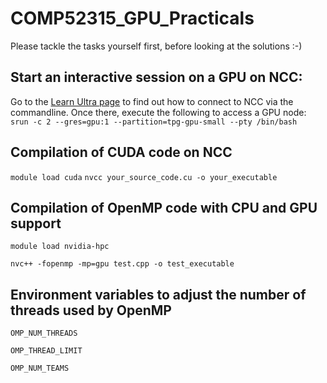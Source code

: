 # COMP52315_GPU_Practicals

Please tackle the tasks yourself first, before looking at the solutions :-)

## Start an interactive session on a GPU on NCC:
Go to the [Learn Ultra page](https://blackboard.durham.ac.uk/ultra/courses/_54359_1/outline) to find out how to connect to NCC via the commandline. Once there, execute the following to access a GPU node:
`srun -c 2 --gres=gpu:1 --partition=tpg-gpu-small --pty /bin/bash`

## Compilation of CUDA code on NCC
`module load cuda`
`nvcc your_source_code.cu -o your_executable`

## Compilation of OpenMP code with CPU and GPU support
`module load nvidia-hpc`

`nvc++ -fopenmp -mp=gpu test.cpp -o test_executable`

## Environment variables to adjust the number of threads used by OpenMP
`OMP_NUM_THREADS`

`OMP_THREAD_LIMIT`

`OMP_NUM_TEAMS`

